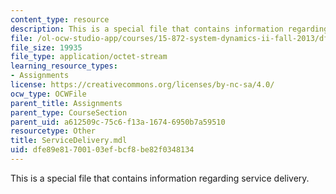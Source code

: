 ```yaml
---
content_type: resource
description: This is a special file that contains information regarding service delivery.
file: /ol-ocw-studio-app/courses/15-872-system-dynamics-ii-fall-2013/dfe89e81700103efbcf8be82f0348134_ServiceDelivery.mdl
file_size: 19935
file_type: application/octet-stream
learning_resource_types:
- Assignments
license: https://creativecommons.org/licenses/by-nc-sa/4.0/
ocw_type: OCWFile
parent_title: Assignments
parent_type: CourseSection
parent_uid: a612509c-75c6-f13a-1674-6950b7a59510
resourcetype: Other
title: ServiceDelivery.mdl
uid: dfe89e81-7001-03ef-bcf8-be82f0348134
---
```

This is a special file that contains information regarding service delivery.